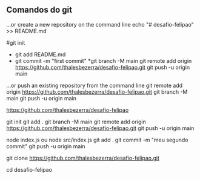 ## Comandos do git

…or create a new repository on the command line
echo "# desafio-felipao" >> README.md

#git init

* git add README.md
* git commit -m "first commit"
*git branch -M main
git remote add origin https://github.com/thalesbezerra/desafio-felipao.git
git push -u origin main

…or push an existing repository from the command line
git remote add origin https://github.com/thalesbezerra/desafio-felipao.git
git branch -M main
git push -u origin main


https://github.com/thalesbezerra/desafio-felipao

git init
git add .
git branch -M main
git remote add origin https://github.com/thalesbezerra/desafio-felipao.git
git push -u origin main

node index.js
 ou
node src/index.js
git add .
git commit -m "meu segundo commit"
git push -u origin main

git clone https://github.com/thalesbezerra/desafio-felipao.git

cd desafio-felipao
